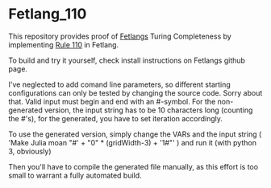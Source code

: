 # Fetlang_110

This repository provides proof of [Fetlangs](https://github.com/Property404/fetlang) Turing Completeness by implementing [Rule 110](https://en.wikipedia.org/wiki/Rule_110) in Fetlang.

To build and try it yourself, check install instructions on Fetlangs github page.

I've neglected to add comand line parameters, so different starting configurations can only be tested by changing the source code. Sorry about that.
Valid input must begin and end with an #-symbol. For the non-generated version, the input string has to be 10 characters long (counting the #'s), for the generated, you have to set iteration accordingly.

To use the generated version, simply change the VARs and the input string ( 'Make Julia moan "#' + "0" * (gridWidth-3) + '1#"' ) and run it (with python 3, obviously)

Then you'll have to compile the generated file manually, as this effort is too small to warrant a fully automated build.




